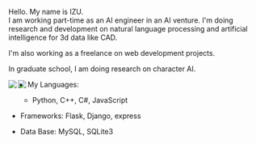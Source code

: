 Hello. My name is IZU.<br />
I am working part-time as an AI engineer in an AI venture. I'm doing research and development on natural language processing and artificial intelligence for 3d data like CAD.

I'm also working as a freelance on web development projects.

In graduate school, I am doing research on character AI.

<a href="https://github.com/anuraghazra/github-readme-stats">
  <img align="left" src="https://github-readme-stats.vercel.app/api?username=izukune&show_icons=true" />
</a>
<a href="https://github.com/anuraghazra/github-readme-stats">
  <img align="left" src="https://github-readme-stats.vercel.app/api/top-langs/?username=izukune" />
</a>

- My Languages:  <br>
  - Python, C++, C#, JavaScript

- Frameworks: Flask, Django, express <br>

- Data Base: MySQL, SQLite3
